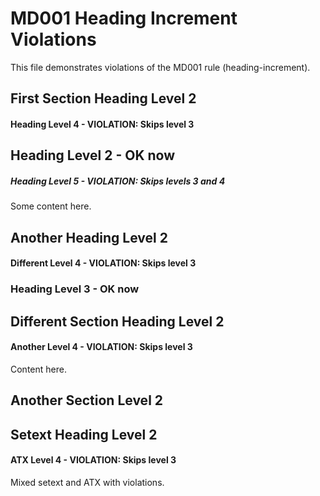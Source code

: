 # MD001 Heading Increment Violations

This file demonstrates violations of the MD001 rule (heading-increment).

## First Section Heading Level 2

#### Heading Level 4 - VIOLATION: Skips level 3

## Heading Level 2 - OK now

##### Heading Level 5 - VIOLATION: Skips levels 3 and 4

Some content here.

## Another Heading Level 2

#### Different Level 4 - VIOLATION: Skips level 3

### Heading Level 3 - OK now

## Different Section Heading Level 2

#### Another Level 4 - VIOLATION: Skips level 3

Content here.

Another Section Level 2
-----------------------

Setext Heading Level 2
----------------------

#### ATX Level 4 - VIOLATION: Skips level 3

Mixed setext and ATX with violations.